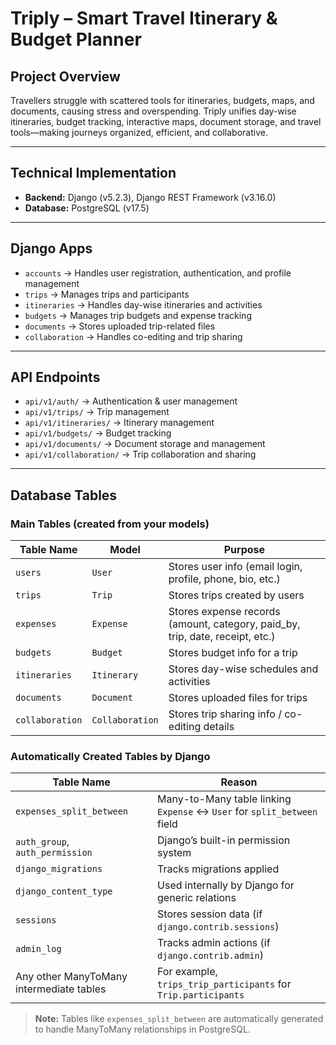 # Triply – Smart Travel Itinerary & Budget Planner

## Project Overview
Travellers struggle with scattered tools for itineraries, budgets, maps, and documents, causing stress and overspending. Triply unifies day-wise itineraries, budget tracking, interactive maps, document storage, and travel tools—making journeys organized, efficient, and collaborative.  

---

## Technical Implementation

- **Backend:** Django (v5.2.3), Django REST Framework (v3.16.0)  
- **Database:** PostgreSQL (v17.5)  

---

## Django Apps

- `accounts` → Handles user registration, authentication, and profile management  
- `trips` → Manages trips and participants  
- `itineraries` → Handles day-wise itineraries and activities  
- `budgets` → Manages trip budgets and expense tracking  
- `documents` → Stores uploaded trip-related files  
- `collaboration` → Handles co-editing and trip sharing  

---

## API Endpoints

- `api/v1/auth/` → Authentication & user management  
- `api/v1/trips/` → Trip management  
- `api/v1/itineraries/` → Itinerary management  
- `api/v1/budgets/` → Budget tracking  
- `api/v1/documents/` → Document storage and management  
- `api/v1/collaboration/` → Trip collaboration and sharing

---

## Database Tables

### Main Tables (created from your models)

| Table Name | Model | Purpose |
|------------|-------|---------|
| `users` | `User` | Stores user info (email login, profile, phone, bio, etc.) |
| `trips` | `Trip` | Stores trips created by users |
| `expenses` | `Expense` | Stores expense records (amount, category, paid_by, trip, date, receipt, etc.) |
| `budgets` | `Budget` | Stores budget info for a trip |
| `itineraries` | `Itinerary` | Stores day-wise schedules and activities |
| `documents` | `Document` | Stores uploaded files for trips |
| `collaboration` | `Collaboration` | Stores trip sharing info / co-editing details |

### Automatically Created Tables by Django

| Table Name | Reason |
|------------|--------|
| `expenses_split_between` | Many-to-Many table linking `Expense` ↔ `User` for `split_between` field |
| `auth_group`, `auth_permission` | Django’s built-in permission system |
| `django_migrations` | Tracks migrations applied |
| `django_content_type` | Used internally by Django for generic relations |
| `sessions` | Stores session data (if `django.contrib.sessions`) |
| `admin_log` | Tracks admin actions (if `django.contrib.admin`) |
| Any other ManyToMany intermediate tables | For example, `trips_trip_participants` for `Trip.participants` |

> **Note:** Tables like `expenses_split_between` are automatically generated to handle ManyToMany relationships in PostgreSQL.



